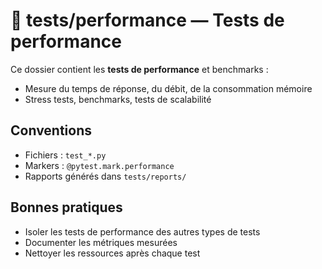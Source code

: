 # 📁 tests/performance — Tests de performance

Ce dossier contient les **tests de performance** et benchmarks :
- Mesure du temps de réponse, du débit, de la consommation mémoire
- Stress tests, benchmarks, tests de scalabilité

## Conventions
- Fichiers : `test_*.py`
- Markers : `@pytest.mark.performance`
- Rapports générés dans `tests/reports/`

## Bonnes pratiques
- Isoler les tests de performance des autres types de tests
- Documenter les métriques mesurées
- Nettoyer les ressources après chaque test
